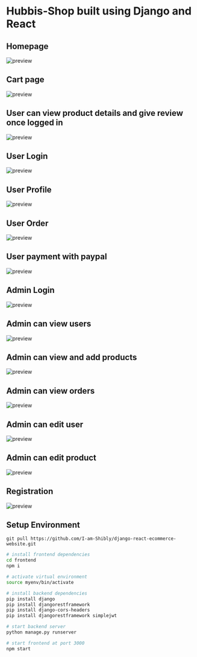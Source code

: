 # Hubbis-Shop built using Django and React

## Homepage
![preview](https://github.com/NesBet/Hubbis-Shop/blob/main/highlights/Homepage.png?raw=true)

## Cart page
![preview](https://github.com/NesBet/Hubbis-Shop/blob/main/highlights/cart-page.png?raw=true)

## User can view product details and give review once logged in
![preview](https://github.com/NesBet/Hubbis-Shop/blob/main/highlights/review-page.png?raw=true)

## User Login
![preview](https://github.com/NesBet/Hubbis-Shop/blob/main/highlights/user-login.png?raw=true)

## User Profile
![preview](https://github.com/NesBet/Hubbis-Shop/blob/main/highlights/user-profile.png?raw=true)

## User Order
![preview](https://github.com/I-am-Shibly/django-react-ecommerce-website/blob/main/preview/user-order.jpeg?raw=true)

## User payment with paypal
![preview](https://github.com/I-am-Shibly/django-react-ecommerce-website/blob/main/preview/paypal-payment.png?raw=true)

## Admin Login
![preview](https://github.com/I-am-Shibly/django-react-ecommerce-website/blob/main/preview/admin-login.jpeg?raw=true)

## Admin can view users
![preview](https://github.com/I-am-Shibly/django-react-ecommerce-website/blob/main/preview/admin-view-users.jpeg?raw=true)

## Admin can view and add products
![preview](https://github.com/I-am-Shibly/django-react-ecommerce-website/blob/main/preview/admin-view-products.jpeg?raw=true)

## Admin can view orders
![preview](https://github.com/I-am-Shibly/django-react-ecommerce-website/blob/main/preview/admin-view-orders.png?raw=true)

## Admin can edit user
![preview](https://github.com/NesBet/Hubbis-Shop/blob/main/highlights/admin-edit-users.png?raw=true)

## Admin can edit product
![preview](https://github.com/NesBet/Hubbis-Shop/blob/main/highlights/admin-edit-delete-products.png?raw=true)

## Registration
![preview](https://github.com/NesBet/Hubbis-Shop/blob/main/highlights/user-register.png?raw=true)



## Setup Environment
``` git pull https://github.com/I-am-Shibly/django-react-ecommerce-website.git ```

```bash
# install frontend dependencies
cd frontend
npm i

# activate virtual environment
source myenv/bin/activate

# install backend dependencies
pip install django
pip install djangorestframework
pip install django-cors-headers
pip install djangorestframework simplejwt

# start backend server
python manage.py runserver

# start frontend at port 3000
npm start
```
